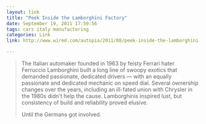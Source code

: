 ```yaml
---
layout: link
title: "Peek Inside the Lamborghini Factory"
date: September 19, 2011 17:59:56
tags: cars italy manufactoring
categories: Link
link: http://www.wired.com/autopia/2011/08/peek-inside-the-lamborghini-factory-2/all/1?viewall=true

---
```


>The Italian automaker founded in 1963 by feisty Ferrari hater Ferruccio Lamborghini built a long line of swoopy exotics that demanded passionate, dedicated drivers — with an equally passionate and dedicated mechanic on speed dial. Several ownership changes over the years, including an ill-fated union with Chrysler in the 1980s didn't help the cause. Lamborghinis inspired lust, but consistency of build and reliability proved elusive.
>
>Until the Germans got involved.

